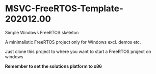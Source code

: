 # MSVC-FreeRTOS-Template-202012.00
Simple Windows FreeRTOS skeleton

A minimalistic FreeRTOS project only for Windows excl. demos etc.

Just clone this project to where you want to start a FreeRTOS project on windows

**Remember to set the solutions platform to x86**

